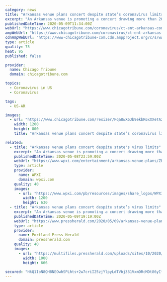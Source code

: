 ```yaml
---
category: news
title: "Arkansas venue plans concert despite state’s coronavirus limits"
excerpt: "An Arkansas venue is promoting a concert drawing more than 200 people next week despite limits the state has placed on large gatherings because of the coronavirus. Singer Travis McCready is scheduled to play at TempleLive in Fort Smith on May 15,"
publishedDateTime: 2020-05-09T11:34:00Z
webUrl: "https://www.chicagotribune.com/coronavirus/ct-ent-arkansas-concert-travis-mccready-20200509-uamlvwhizvbibbjebqeotvz4qi-story.html"
ampWebUrl: "https://www.chicagotribune.com/coronavirus/ct-ent-arkansas-concert-travis-mccready-20200509-uamlvwhizvbibbjebqeotvz4qi-story.html?outputType=amp"
cdnAmpWebUrl: "https://www-chicagotribune-com.cdn.ampproject.org/c/s/www.chicagotribune.com/coronavirus/ct-ent-arkansas-concert-travis-mccready-20200509-uamlvwhizvbibbjebqeotvz4qi-story.html?outputType=amp"
type: article
quality: 75
heat: 95
published: false

provider:
  name: Chicago Tribune
  domain: chicagotribune.com

topics:
  - Coronavirus in US
  - Coronavirus

tags:
  - US-AR

images:
  - url: "https://www.chicagotribune.com/resizer/Fqa8wX6Jb9ekbR6xXXeTA2j5xS8=/1200x0/top/arc-anglerfish-arc2-prod-tronc.s3.amazonaws.com/public/3UGNJHP7VNDQBORMP2FWVLMSRM.jpg"
    width: 1200
    height: 800
    title: "Arkansas venue plans concert despite state’s coronavirus limits"

related:
  - title: "Arkansas venue plans concert despite state's virus limits"
    excerpt: "An Arkansas venue is promoting a concert drawing more than 200 people next week despite limits the state has placed on large gatherings because of the coronavirus"
    publishedDateTime: 2020-05-08T23:59:00Z
    webUrl: "https://www.wpxi.com/entertainment/arkansas-venue-plans/ZEASVBFUUMXGYOMYIQVB56MABE/"
    type: article
    provider:
      name: WPXI
      domain: wpxi.com
    quality: 40
    images:
      - url: "https://www.wpxi.com/pb/resources/images/share_logos/WPXI_1200x630.png"
        width: 1200
        height: 630
  - title: "Arkansas venue plans concert despite state’s virus limits"
    excerpt: "An Arkansas venue is promoting a concert drawing more than 200 people next week despite limits the state has placed on large gatherings because of the coronavirus. Singer Travis McCready is scheduled to play at TempleLive in Fort Smith on May 15,"
    publishedDateTime: 2020-05-09T19:19:00Z
    webUrl: "https://www.pressherald.com/2020/05/09/arkansas-venue-plans-concert-despite-states-virus-limits/"
    type: article
    provider:
      name: Portland Press Herald
      domain: pressherald.com
    quality: 40
    images:
      - url: "https://multifiles.pressherald.com/uploads/sites/10/2020/05/Virus_Outbreak_Maine_Daily_Life_29461-1.jpg"
        width: 1000
        height: 666

secured: "HkQ1IoN8QH8NEOwhSPLhts+2w7criI25zjYlpyLdTVbj331VxmDRcMDt86yIfF287ru0xf/4ejfpbZvmVEpPt2BbOKogft4ecAX4ZHccZBp1yl/fJ4fcJVPyPu/mLQMXtNf15s+rnv+hXpyKMd0BaSJLrrNWKZTFIIj9mWCABspVon1tKZcqRTolCgnoTclji7zitSarf/Wsk8sX0YoxgPZBrbN7GBDI/xZ1VUO/DM6ZaRBWAKzki9kzoxsWrVjUCO1vyzqljO52iPI5b0nzOPvMrC2eaqTslTykUROh/7cw59t8gGRsd1ByUI7vOZhGqRjq2RRAXNOYJ+3ceiqE04ZEzGOjv17P+6W3n2jI8/keYkATvF9ArduM9wNVCK29CNm4SJGUiV7QomyR5rkd9DATmzCqYnZVw/6Q4Pyfi1r0UcRBE962iiIIPAsNsdF/mmNX11uLhDYdWHm98LT/Uy1gzpoq0kLl4mFttfW8xkA=;06GtFwJas7UYqDrER7M84A=="
---
```



